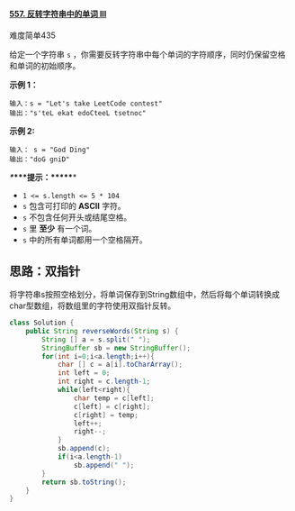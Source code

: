 #### [557. 反转字符串中的单词 III](https://leetcode-cn.com/problems/reverse-words-in-a-string-iii/)

难度简单435

给定一个字符串 `s` ，你需要反转字符串中每个单词的字符顺序，同时仍保留空格和单词的初始顺序。

 

**示例 1：**

```
输入：s = "Let's take LeetCode contest"
输出："s'teL ekat edoCteeL tsetnoc"
```

**示例 2:**

```
输入： s = "God Ding"
输出："doG gniD"
```

 

***\**\*\*\*提示：\*\*\*\*\****

- `1 <= s.length <= 5 * 104`
- `s` 包含可打印的 **ASCII** 字符。
- `s` 不包含任何开头或结尾空格。
- `s` 里 **至少** 有一个词。
- `s` 中的所有单词都用一个空格隔开。

## 思路：双指针

​		将字符串s按照空格划分，将单词保存到String数组中，然后将每个单词转换成char型数组，将数组里的字符使用双指针反转。

```java
class Solution {
    public String reverseWords(String s) {
        String [] a = s.split(" ");
        StringBuffer sb = new StringBuffer();
        for(int i=0;i<a.length;i++){
            char [] c = a[i].toCharArray();
            int left = 0;
            int right = c.length-1;
            while(left<right){
                char temp = c[left];
                c[left] = c[right];
                c[right] = temp;
                left++;
                right--;
            }
            sb.append(c);
            if(i<a.length-1)
                sb.append(" ");
        }
        return sb.toString();
    }
}
```